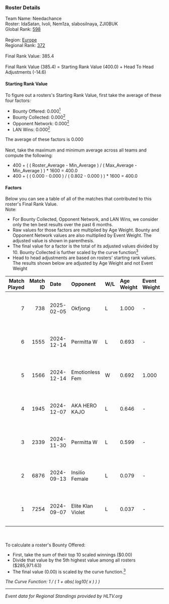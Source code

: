 ### Roster Details<br />
Team Name: Needachance<br />
Roster: IdaSatan, Ivoli, Nem1za, slabosilnaya, ZJl0BUK<br />
Global Rank: [598](../../standings_global_2025_02_28.md)<br />
<br />
Region: [Europe]( ../../standings_europe_2025_02_28.md)<br />
Regional Rank: [372]( ../../standings_europe_2025_02_28.md)<br />
<br />
Final Rank Value:  385.4<br />
<br />
Final Rank Value (385.4) = Starting Rank Value (400.0) + Head To Head Adjustments (-14.6)<br />

#### Starting Rank Value<br />
To figure out a rosters's Starting Rank Value, first take the average of these four factors:<br />
- Bounty Offered: 0.000[<sup>1</sup>](#table2)
- Bounty Collected: 0.000[<sup>2</sup>](#table1)
- Opponent Network: 0.000[<sup>2</sup>](#table1)
- LAN Wins: 0.000[<sup>2</sup>](#table1)

The average of these factors is 0.000<br />
<br />
Next, take the maximum and minimum average across all teams and compute the following:<br />
- 400 + ( ( Roster_Average - Min_Average ) / ( Max_Average - Min_Average ) ) * 1600 = 400.0
- 400 + ( ( 0.000 - 0.000 ) / ( 0.802 - 0.000 ) ) * 1600 = 400.0


#### Factors<br />
Below you can see a table of all of the matches that contributed to this roster's Final Rank Value.<br />
Note:<br />

- For Bounty Collected, Opponent Network, and LAN Wins, we consider only the ten best results over the past 6 months.
- Raw values for those factors are multiplied by Age Weight. Bounty and Opponent Network values are also multiplied by Event Weight. The adjusted value is shown in parenthesis.
- The final value for a factor is the total of its adjusted values divided by 10. Bounty Collected is further scaled by the curve function[<sup>3</sup>](#curveFunction)
- Head to head adjustments are based on rosters' starting rank values. The results shown below are adjusted by Age Weight and not Event Weight
<span id="table1"></span><br />


| Match Played | Match ID | Date       | Opponent          | W/L | Age Weight | Event Weight | Bounty Collected | Opponent Network | LAN Wins  | H2H Adj. | Roster                                          |
| -: | -: | :- | :- | :- | :- | :- | :- | :- | :- | -: | :- |
|            7 |      738 | 2025-02-05 | Okfjong           | L   | 1.000      | -            | -                | -                | -         |   -15.03 | IdaSatan, Ivoli, Nem1za, slabosilnaya, ZJl0BUK  |
|            6 |     1555 | 2024-12-14 | Permitta W        | L   | 0.693      | -            | -                | -                | -         |    -3.95 | IdaSatan, Ivoli, Nem1za, slabosilnaya, ZJl0BUK  |
|            5 |     1566 | 2024-12-14 | Emotionless Fem   | W   | 0.692      | 1.000        | 0.000 (0.000)    | 0.000 (0.000)    | 0 (0.000) |    10.88 | IdaSatan, Ivoli, Nem1za, slabosilnaya, ZJl0BUK  |
|            4 |     1945 | 2024-12-07 | AKA HERO KAJO     | L   | 0.646      | -            | -                | -                | -         |    -1.87 | IdaSatan, Ivoli, Nem1za, slabosilnaya, ZJl0BUK  |
|            3 |     2339 | 2024-11-30 | Permitta W        | L   | 0.599      | -            | -                | -                | -         |    -3.44 | IdaSatan, Ivoli, kekysisha, s1ya, ZJl0BUK       |
|            2 |     6876 | 2024-09-13 | Insilio Female    | L   | 0.079      | -            | -                | -                | -         |    -0.62 | Hirokomi, IdaSatan, Nem1za, shinkuuuuo, ZJl0BUK |
|            1 |     7254 | 2024-09-07 | Elite Klan Violet | L   | 0.037      | -            | -                | -                | -         |    -0.59 | Hirokomi, IdaSatan, Nem1za, shinkuuuuo, ZJl0BUK |

<br />
<span id="table2"></span><br />
To calculate a roster's Bounty Offered:<br />

- First, take the sum of their top 10 scaled winnings ($0.00)
- Divide that value by the 5th highest value among all rosters ($285,971.63)
- The final value (0.00) is scaled by the curve function.[<sup>3</sup>](#curveFunction)

<span id="curveFunction"></span>_The Curve Function: 1 / ( 1 + abs( log10( x ) ) )_<br />

---
_Event data for Regional Standings provided by HLTV.org_<br />

